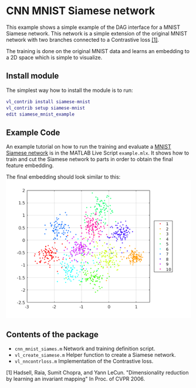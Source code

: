 # CNN MNIST Siamese network

This example shows a simple example of the DAG interface for a MNIST Siamese network. This network is a simple extension of the original MNIST network with two branches connected to a Contrastive loss [[1]](#hadsell16).

The training is done on the original MNIST data and learns an embedding to a 2D space which is simple to visualize.

## Install module
The simplest way how to install the module is to run:
```matlab
vl_contrib install siamese-mnist
vl_contrib setup siamese-mnist
edit siamese_mnist_example
```
## Example Code
An example tutorial on how to run the training and evaluate a [MNIST Siamese network](images/siamese_net.png) is in the MATLAB Live Script `example.mlx`. It shows how to train and cut the Siamese network to parts in order to obtain the final feature embedding.

The final embedding should look similar to this: ![Final embedding of the Siamese training](images/embedding.png)

## Contents of the package
* `cnn_mnist_siames.m` Network and training definition script.
* `vl_create_siamese.m` Helper function to create a Siamese network.
* `vl_nncontrloss.m` Implementation of the Contrastive loss.


<a name="hadsell06"></a>
[1] Hadsell, Raia, Sumit Chopra, and Yann LeCun.
"Dimensionality reduction by learning an invariant mapping"
In Proc. of CVPR 2006.
